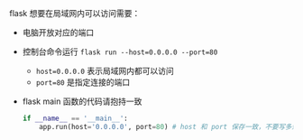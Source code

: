 flask 想要在局域网内可以访问需要：

- 电脑开放对应的端口

- 控制台命令运行 `flask run --host=0.0.0.0 --port=80`

  - `host=0.0.0.0` 表示局域网内都可以访问
  - `port=80` 是指定连接的端口

- flask main 函数的代码请抱持一致

  ```python
  if __name__ == '__main__':
      app.run(host='0.0.0.0', port=80) # host 和 port 保存一致，不要写多余的内容！
  ```
